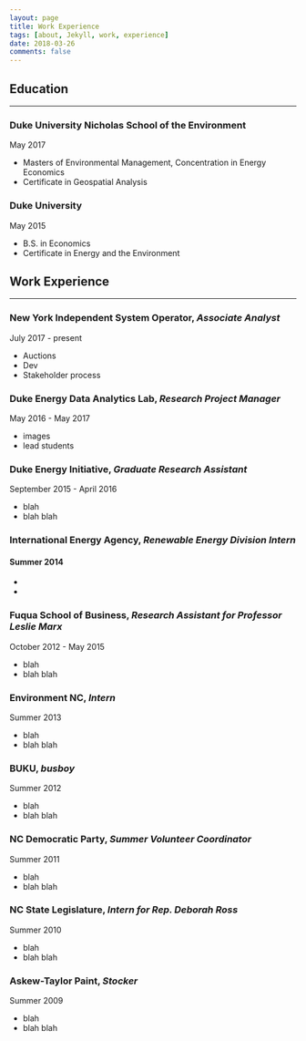 ```yaml
---
layout: page
title: Work Experience
tags: [about, Jekyll, work, experience]
date: 2018-03-26
comments: false
---
```

## Education
* * *
### Duke University Nicholas School of the Environment
May 2017
* Masters of Environmental Management, Concentration in Energy Economics
* Certificate in Geospatial Analysis

### Duke University
May 2015
* B.S. in Economics
* Certificate in Energy and the Environment

## Work Experience
* * *
### New York Independent System Operator, *Associate Analyst*
July 2017 - present
* Auctions
* Dev
* Stakeholder process

### Duke Energy Data Analytics Lab, *Research Project Manager*
May 2016 - May 2017
* images
* lead students

### Duke Energy Initiative, *Graduate Research Assistant*
September 2015 - April 2016
* blah
* blah blah

### International Energy Agency, *Renewable Energy Division Intern*
#### Summer 2014
*
*

### Fuqua School of Business, *Research Assistant for Professor Leslie Marx*
October 2012 - May 2015
* blah
* blah blah

### Environment NC, *Intern*
Summer 2013
* blah
* blah blah

### BUKU, *busboy*
Summer 2012
* blah
* blah blah

### NC Democratic Party, *Summer Volunteer Coordinator*
Summer 2011
* blah
* blah blah

### NC State Legislature, *Intern for Rep. Deborah Ross*
Summer 2010
* blah
* blah blah

### Askew-Taylor Paint, *Stocker*
Summer 2009
* blah
* blah blah
